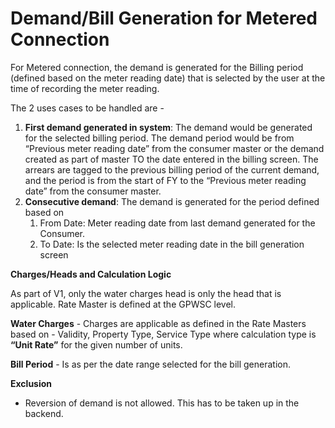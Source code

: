 # Demand/Bill Generation for Metered Connection

For Metered connection, the demand is generated for the Billing period \(defined based on the meter reading date\) that is selected by the user at the time of recording the meter reading. 

The 2 uses cases to be handled are -

1. **First demand generated in system**: The demand would be generated for the selected billing period. The demand period would be from “Previous meter reading date” from the consumer master or the demand created as part of master TO the date entered in the billing screen. The arrears are tagged to the previous billing period of the current demand, and the period is from the start of FY to the “Previous meter reading date” from the consumer master.
2. **Consecutive demand**: The demand is generated for the period defined based on
   1. From Date: Meter reading date from last demand generated for the Consumer.
   2. To Date: Is the selected meter reading date in the bill generation screen

**Charges/Heads and Calculation Logic**

As part of V1, only the water charges head is only the head that is applicable. Rate Master is defined at the GPWSC level.

**Water Charges** - Charges are applicable as defined in the Rate Masters based on - Validity, Property Type, Service Type where calculation type is **“Unit Rate”** for the given number of units.

**Bill Period** - Is as per the date range selected for the bill generation.

**Exclusion**

* Reversion of demand is not allowed. This has to be taken up in the backend.

